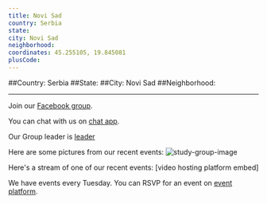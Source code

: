 ```yaml
---
title: Novi Sad
country: Serbia
state: 
city: Novi Sad
neighborhood: 
coordinates: 45.255105, 19.845081
plusCode:
---
```


##Country: Serbia
##State: 
##City: Novi Sad
##Neighborhood: 
*****
Join our [Facebook group](https://www.facebook.com/groups/free.code.camp.novi.sad).

You can chat with us on [chat app]().

Our Group leader is [leader]()

Here are some pictures from our recent events:
![study-group-image]()

Here's a stream of one of our recent events:
[video hosting platform embed]

We have events every Tuesday. You can RSVP for an event on [event platform]().

